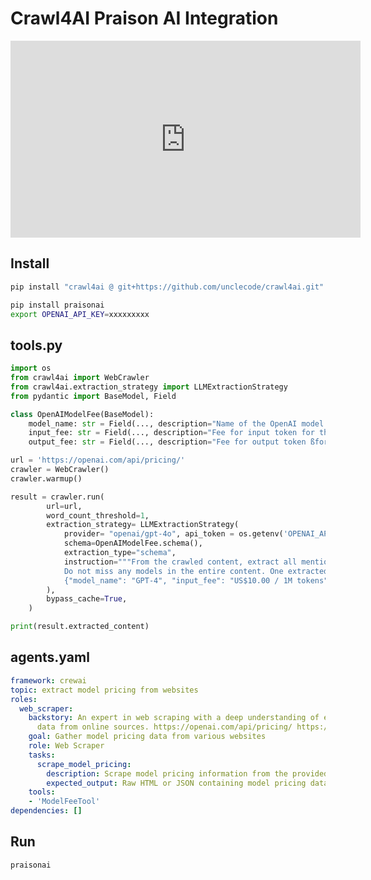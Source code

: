 # Crawl4AI Praison AI Integration

<iframe width="560" height="315" src="https://www.youtube.com/embed/KAvuVUh0XU8" title="YouTube video player" frameborder="0" allow="accelerometer; autoplay; clipboard-write; encrypted-media; gyroscope; picture-in-picture" allowfullscreen></iframe>

## Install

```bash
pip install "crawl4ai @ git+https://github.com/unclecode/crawl4ai.git" transformers torch nltk
```

```bash
pip install praisonai
export OPENAI_API_KEY=xxxxxxxxx
```

## tools.py

```python
import os
from crawl4ai import WebCrawler
from crawl4ai.extraction_strategy import LLMExtractionStrategy
from pydantic import BaseModel, Field

class OpenAIModelFee(BaseModel):
    model_name: str = Field(..., description="Name of the OpenAI model.")
    input_fee: str = Field(..., description="Fee for input token for the OpenAI model.")
    output_fee: str = Field(..., description="Fee for output token ßfor the OpenAI model.")

url = 'https://openai.com/api/pricing/'
crawler = WebCrawler()
crawler.warmup()

result = crawler.run(
        url=url,
        word_count_threshold=1,
        extraction_strategy= LLMExtractionStrategy(
            provider= "openai/gpt-4o", api_token = os.getenv('OPENAI_API_KEY'), 
            schema=OpenAIModelFee.schema(),
            extraction_type="schema",
            instruction="""From the crawled content, extract all mentioned model names along with their fees for input and output tokens. 
            Do not miss any models in the entire content. One extracted model JSON format should look like this: 
            {"model_name": "GPT-4", "input_fee": "US$10.00 / 1M tokens", "output_fee": "US$30.00 / 1M tokens"}."""
        ),            
        bypass_cache=True,
    )

print(result.extracted_content)
```

## agents.yaml

```yaml
framework: crewai
topic: extract model pricing from websites
roles:
  web_scraper:
    backstory: An expert in web scraping with a deep understanding of extracting structured
      data from online sources. https://openai.com/api/pricing/ https://www.anthropic.com/pricing https://cohere.com/pricing
    goal: Gather model pricing data from various websites
    role: Web Scraper
    tasks:
      scrape_model_pricing:
        description: Scrape model pricing information from the provided list of websites.
        expected_output: Raw HTML or JSON containing model pricing data.
    tools:
    - 'ModelFeeTool'
dependencies: []
```

## Run

```bash
praisonai
```